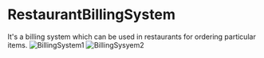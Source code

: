 # RestaurantBillingSystem
It's a billing system which can be used in restaurants for ordering particular items.
![BillingSystem1](https://user-images.githubusercontent.com/42926672/62005967-2bb48500-b158-11e9-876f-92eea014abdd.png)
![BillingSysyem2](https://user-images.githubusercontent.com/42926672/62005969-3111cf80-b158-11e9-8052-bd6f27c127eb.png)

